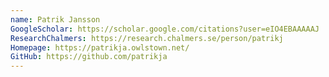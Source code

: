 ```yaml
---
name: Patrik Jansson
GoogleScholar: https://scholar.google.com/citations?user=eIO4EBAAAAAJ
ResearchChalmers: https://research.chalmers.se/person/patrikj
Homepage: https://patrikja.owlstown.net/
GitHub: https://github.com/patrikja
---
```

